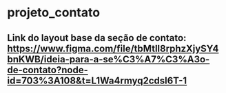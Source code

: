 # projeto_contato
 
## Link do layout base da seção de contato: https://www.figma.com/file/tbMtll8rphzXjySY4bnKWB/ideia-para-a-se%C3%A7%C3%A3o-de-contato?node-id=703%3A108&t=L1Wa4rmyq2cdsl6T-1
